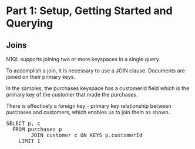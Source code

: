 # Part 1: Setup, Getting Started and Querying

## Joins

N1QL supports joining two or more keyspaces in a single query.

To accomplish a join, it is necessary to use a JOIN clause. Documents are joined on their primary keys.

In the samples, the purchases keyspace has a customerId field which is the primary key of the customer that made the purchases.

There is effectively a foreign key - primary key relationship between purchases and customers, which enables us to join them as shown.

<pre id="example">
SELECT p, c
  FROM purchases p
        JOIN customer c ON KEYS p.customerId
    LIMIT 1
</pre>
